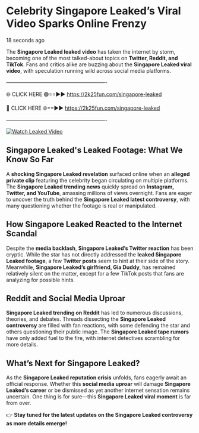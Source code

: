 # Celebrity Singapore Leaked’s Viral Video Sparks Online Frenzy

18 seconds ago

The **Singapore Leaked leaked video** has taken the internet by storm, becoming one of the most talked-about topics on **Twitter, Reddit, and TikTok**. Fans and critics alike are buzzing about the **Singapore Leaked viral video**, with speculation running wild across social media platforms.

———————————————————-

🌐 CLICK HERE 🟢==►► https://2k25fun.com/singapore-leaked

🔴 CLICK HERE 🌐==►► https://2k25fun.com/singapore-leaked

———————————————————-

[![Watch Leaked Video](https://miro.medium.com/v2/resize:fit:828/format:webp/1*cilzJN44JGOrTw9NJCrNHA.gif "Watch Leaked Video")](https://2k25fun.com/singapore-leaked)

## **Singapore Leaked's Leaked Footage: What We Know So Far**  
A **shocking Singapore Leaked revelation** surfaced online when an **alleged private clip** featuring the celebrity began circulating on multiple platforms. The **Singapore Leaked trending news** quickly spread on **Instagram, Twitter, and YouTube**, amassing millions of views overnight. Fans are eager to uncover the truth behind the **Singapore Leaked latest controversy**, with many questioning whether the footage is real or manipulated.  

## **How Singapore Leaked Reacted to the Internet Scandal**  
Despite the **media backlash**, **Singapore Leaked’s Twitter reaction** has been cryptic. While the star has not directly addressed the **leaked Singapore Leaked footage**, a few **Twitter posts** seem to hint at their side of the story. Meanwhile, **Singapore Leaked’s girlfriend, Gia Duddy**, has remained relatively silent on the matter, except for a few TikTok posts that fans are analyzing for possible hints.  

## **Reddit and Social Media Uproar**  
**Singapore Leaked trending on Reddit** has led to numerous discussions, theories, and debates. Threads dissecting the **Singapore Leaked controversy** are filled with fan reactions, with some defending the star and others questioning their public image. The **Singapore Leaked tape rumors** have only added fuel to the fire, with internet detectives scrambling for more details.  

## **What’s Next for Singapore Leaked?**  
As the **Singapore Leaked reputation crisis** unfolds, fans eagerly await an official response. Whether this **social media uproar** will damage **Singapore Leaked’s career** or be dismissed as yet another internet sensation remains uncertain. One thing is for sure—this **Singapore Leaked viral moment** is far from over.  

👉 **Stay tuned for the latest updates on the Singapore Leaked controversy as more details emerge!**  